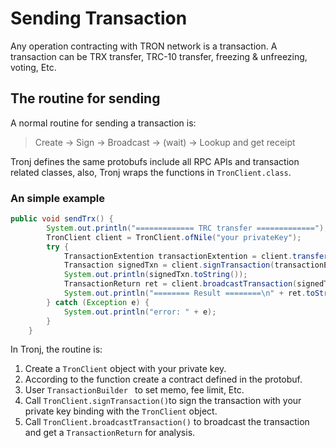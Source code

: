 # Sending Transaction

Any operation contracting with TRON network is a transaction. A transaction can be TRX transfer, TRC-10 transfer, freezing & unfreezing, voting, Etc. 

## The routine for sending

A normal routine for sending a transaction is:

> Create -> Sign -> Broadcast -> (wait) -> Lookup and get receipt

Tronj defines the same protobufs include all RPC APIs and transaction related classes, also, Tronj wraps the functions in `TronClient.class`.

### An simple example

```java
public void sendTrx() {
        System.out.println("============= TRC transfer =============");
        TronClient client = TronClient.ofNile("your privateKey");
        try {
            TransactionExtention transactionExtention = client.transfer("owner address", "TP8LKAf3R3FHDAcrQXuwBEWmaGrrUdRvzb", 1_000_000);
            Transaction signedTxn = client.signTransaction(transactionExtention);
            System.out.println(signedTxn.toString());
            TransactionReturn ret = client.broadcastTransaction(signedTxn);
            System.out.println("======== Result ========\n" + ret.toString());
        } catch (Exception e) {
            System.out.println("error: " + e);
        }
    }
```

In Tronj, the routine is:

1. Create a `TronClient` object with your private key.
2. According to the function create a contract defined in the protobuf.
3. User `TransactionBuilder ` to set memo, fee limit, Etc.
4. Call `TronClient.signTransaction()`to sign the transaction with your private key binding with the `TronClient` object.
5. Call `TronClient.broadcastTransaction()` to broadcast the transaction and get a `TransactionReturn` for analysis.


